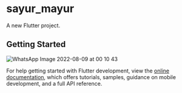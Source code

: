 # sayur_mayur

A new Flutter project.

## Getting Started
![WhatsApp Image 2022-08-09 at 00 10 43](https://user-images.githubusercontent.com/55535746/183589384-2bdd9e68-9f40-4971-a036-c7355b731666.jpeg)

For help getting started with Flutter development, view the
[online documentation](https://docs.flutter.dev/), which offers tutorials,
samples, guidance on mobile development, and a full API reference.
